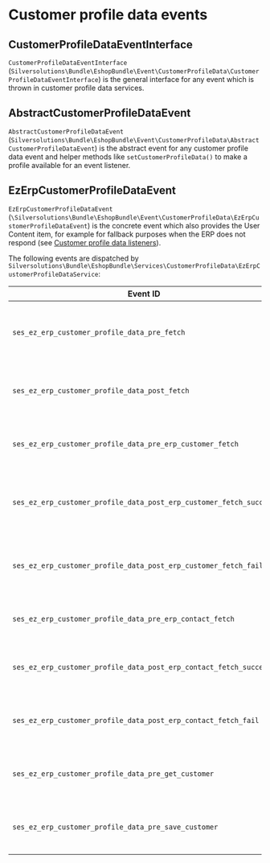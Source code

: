 # Customer profile data events

## CustomerProfileDataEventInterface

`CustomerProfileDataEventInterface` (`Silversolutions\Bundle\EshopBundle\Event\CustomerProfileData\CustomerProfileDataEventInterface`)
is the general interface for any event which is thrown in customer profile data services.

## AbstractCustomerProfileDataEvent

`AbstractCustomerProfileDataEvent` (`Silversolutions\Bundle\EshopBundle\Event\CustomerProfileData\AbstractCustomerProfileDataEvent`)
is the abstract event for any customer profile data event and helper methods like `setCustomerProfileData()` to make a profile available for an event listener.

## EzErpCustomerProfileDataEvent

`EzErpCustomerProfileDataEvent` (`\Silversolutions\Bundle\EshopBundle\Event\CustomerProfileData\EzErpCustomerProfileDataEvent`)
is the concrete event which also provides the User Content item, for example for fallback purposes when the ERP does not respond
(see [Customer profile data listeners](customer_profile_data_listeners.md)).

The following events are dispatched by `Silversolutions\Bundle\EshopBundle\Services\CustomerProfileData\EzErpCustomerProfileDataService`:

|Event ID|Description|
|--- |--- |
|`ses_ez_erp_customer_profile_data_pre_fetch`|Thrown before any data is fetched from storage|
|`ses_ez_erp_customer_profile_data_post_fetch`|Thrown after all data is fetched from storage|
|`ses_ez_erp_customer_profile_data_pre_erp_customer_fetch`|Thrown before ERP customer data is fetched|
|`ses_ez_erp_customer_profile_data_post_erp_customer_fetch_success`|Thrown after ERP customer data is successfully fetched|
|`ses_ez_erp_customer_profile_data_post_erp_customer_fetch_fail`|Thrown after ERP customer data fetching failed|
|`ses_ez_erp_customer_profile_data_pre_erp_contact_fetch`|Thrown before ERP contact data is fetched|
|`ses_ez_erp_customer_profile_data_post_erp_contact_fetch_success`|Thrown after ERP contact data fetching successed|
|`ses_ez_erp_customer_profile_data_post_erp_contact_fetch_fail`|Thrown after ERP contact data fetching failed|
|`ses_ez_erp_customer_profile_data_pre_get_customer`|Thrown before customer data is returned|
|`ses_ez_erp_customer_profile_data_pre_save_customer`|Thrown before customer data is saved|
